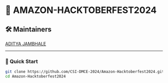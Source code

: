 # 🌟 AMAZON-HACKTOBERFEST2024

## 🛠️ Maintainers

[ADITYA JAMBHALE](https://github.com/Aditya-jambhale)

---

### 🚀 Quick Start

```bash
git clone https://github.com/CSI-DMCE-2024/Amazon-Hacktoberfest2024.git
cd Amazon-Hacktoberfest2024
